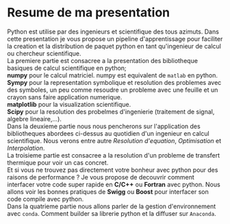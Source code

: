 # Resume de ma presentation

Python est utilise par des ingenieurs et scientifique des tous azimuts. Dans cette presentation je vous propose un pipeline d'apprentissage pour faciliter la creation et la distribution de paquet python en tant qu'ingenieur de calcul ou chercheur scientifique.  
La premiere partie est consacree a la presentation des bibliotheque basiques de calcul scientifique en python;  
   **numpy** pour le calcul matriciel. numpy est equivalent de `matlab` en python. 
   **Sympy** pour la representation symbolique et resolution des problemes avec des symboles, un peu comme resoudre un probleme avec une feuille et un crayon sans faire application numerique.  
   **matplotlib** pour la visualization scientifique.   
 **Scipy** pour la resolution des probelmes d'ingenierie (traitement de signal, algebre lineaire,...).  
 Dans la deuxieme partie nous nous pencherons sur l'application des bibliotheques abordees ci-dessus au quotidien d'un ingenieur en calcul scientifique. Nous verons entre autre *Resolution d'equation*, *Optimisation* et *Interpolation*.  
 La troisieme partie est consacree a la resolution d'un probleme de transfert thermique pour voir un cas concret.  
 Et si vous ne trouvez pas directement votre bonheur avec python pour des raisons de performance ? Je vous propose de decouvrir comment interfacer votre code super rapide en **C/C++** ou **Fortran** avec python. Nous allons voir les bonnes pratiques de **Swigg** ou **Boost** pour interfacer son code compile avec python.  
 Dans la quatrieme partie nous allons parler de la gestion d'environnement avec `conda`. Comment builder sa librerie python  et la diffuser sur `Anaconda`.  

